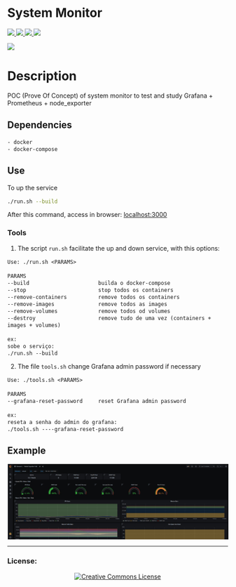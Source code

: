 System Monitor
===========

<p align="left">
    <a href="https://docs.docker.com/get-started/">
      <img src="https://img.shields.io/badge/-Docker-2496ed.svg?style=for-the-badge&logo=Docker&logoColor=white"/>
    </a>
    <a href="https://grafana.com/docs/">
      <img src="https://img.shields.io/badge/-Grafana-f46800.svg?style=for-the-badge&logo=Grafana&logoColor=white"/>
    </a>
    <a href="https://prometheus.io/docs/introduction/overview/">
      <img src="https://img.shields.io/badge/-Prometheus-e6522c.svg?style=for-the-badge&logo=Prometheus&logoColor=white"/>
    </a>
    <a href="https://prometheus.io/docs/guides/node-exporter/">
      <img src="https://img.shields.io/badge/-Node_exporter-e6522c.svg?style=for-the-badge&logo=Prometheus&logoColor=white"/>
    </a>
</p>

<a href="http://creativecommons.org/licenses/by-nc-sa/4.0/">
  <img src="https://img.shields.io/badge/-CC_BY--SA_4.0-000000.svg?style=for-the-badge&logo=creative-commons&logoColor=white"/>
</a>

  # Description
  POC (Prove Of Concept) of system monitor to test and study Grafana + Prometheus + node_exporter

  ## Dependencies
    - docker
    - docker-compose

  ## Use
  To up the service
  ```bash
  ./run.sh --build
  ```
  After this command, access in browser: [localhost:3000](http://localhost:3000)

  ### Tools
  1. The script `run.sh` facilitate the up and down service, with this options:
  ```
  Use: ./run.sh <PARAMS>

PARAMS
  --build                      builda o docker-compose
  --stop                       stop todos os containers
  --remove-containers          remove todos os containers
  --remove-images              remove todos as images
  --remove-volumes             remove todos od volumes
  --destroy                    remove tudo de uma vez (containers + images + volumes)

ex:
  sobe o serviço:
  ./run.sh --build
  ```
  2. The file `tools.sh` change Grafana admin password if necessary
  ```
  Use: ./tools.sh <PARAMS>

PARAMS
  --grafana-reset-password     reset Grafana admin password

ex:
  reseta a senha do admin do grafana:
  ./tools.sh ----grafana-reset-password
  ```

## Example
<img alt="Example" src="images/example.jpg?raw=true" align="center" hspace="1" vspace="1">


----

  ### License:

<p align="center">
  <a rel="license" href="http://creativecommons.org/licenses/by-nc-sa/4.0/">
    <img alt="Creative Commons License" style="border-width:0" src="https://i.creativecommons.org/l/by-nc-sa/4.0/88x31.png" />
  </a>
</p>
